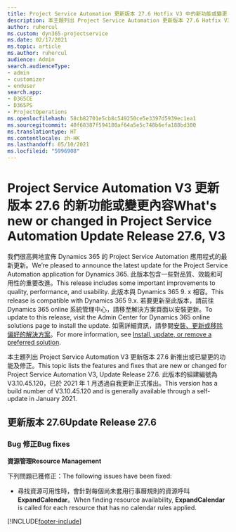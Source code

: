 ```yaml
---
title: Project Service Automation 更新版本 27.6 Hotfix V3 中的新功能或變更
description: 本主題列出 Project Service Automation 更新版本 27.6 Hotfix V3 提供的功能和修正。
author: ruhercul
ms.custom: dyn365-projectservice
ms.date: 02/17/2021
ms.topic: article
ms.author: ruhercul
audience: Admin
search.audienceType:
- admin
- customizer
- enduser
search.app:
- D365CE
- D365PS
- ProjectOperations
ms.openlocfilehash: 58cb82701e5cb8c549250ce5e3397d5939ec1ea1
ms.sourcegitcommit: 40f68387f594180af64a5e5c748b6efa188bd300
ms.translationtype: HT
ms.contentlocale: zh-HK
ms.lasthandoff: 05/10/2021
ms.locfileid: "5996908"
---
```

# <a name="whats-new-or-changed-in-project-service-automation-update-release-276-v3"></a><span data-ttu-id="b3dd7-103">Project Service Automation V3 更新版本 27.6 的新功能或變更內容</span><span class="sxs-lookup"><span data-stu-id="b3dd7-103">What's new or changed in Project Service Automation Update Release 27.6, V3</span></span>

<span data-ttu-id="b3dd7-104">我們很高興地宣佈 Dynamics 365 的 Project Service Automation 應用程式的最新更新。</span><span class="sxs-lookup"><span data-stu-id="b3dd7-104">We’re pleased to announce the latest update for the Project Service Automation application for Dynamics 365.</span></span> <span data-ttu-id="b3dd7-105">此版本包含一些對品質、效能和可用性的重要改進。</span><span class="sxs-lookup"><span data-stu-id="b3dd7-105">This release includes some important improvements to quality, performance, and usability.</span></span> <span data-ttu-id="b3dd7-106">此版本與 Dynamics 365 9. x 相容。</span><span class="sxs-lookup"><span data-stu-id="b3dd7-106">This release is compatible with Dynamics 365 9.x.</span></span> <span data-ttu-id="b3dd7-107">若要更新至此版本，請前往 Dynamics 365 online 系統管理中心，請移至解決方案頁面以安裝更新。</span><span class="sxs-lookup"><span data-stu-id="b3dd7-107">To update to this release, visit the Admin Center for Dynamics 365 online solutions page to install the update.</span></span> <span data-ttu-id="b3dd7-108">如需詳細資訊，請參閱[安裝、更新或移除偏好的解決方案](/power-platform/admin/install-remove-preferred-solution)。</span><span class="sxs-lookup"><span data-stu-id="b3dd7-108">For more information, see [Install, update, or remove a preferred solution](/power-platform/admin/install-remove-preferred-solution).</span></span>

<span data-ttu-id="b3dd7-109">本主題列出 Project Service Automation V3 更新版本 27.6 新推出或已變更的功能及修正。</span><span class="sxs-lookup"><span data-stu-id="b3dd7-109">This topic lists the features and fixes that are new or changed for Project Service Automation V3, Update Release 27.6.</span></span> <span data-ttu-id="b3dd7-110">此版本的組建編號為 V3.10.45.120，已於 2021 年 1 月透過自我更新正式推出。</span><span class="sxs-lookup"><span data-stu-id="b3dd7-110">This version has a build number of V3.10.45.120 and is generally available through a self-update in January 2021.</span></span>

## <a name="update-release-276"></a><span data-ttu-id="b3dd7-111">更新版本 27.6</span><span class="sxs-lookup"><span data-stu-id="b3dd7-111">Update Release 27.6</span></span>

### <a name="bug-fixes"></a><span data-ttu-id="b3dd7-112">Bug 修正</span><span class="sxs-lookup"><span data-stu-id="b3dd7-112">Bug fixes</span></span>


<span data-ttu-id="b3dd7-113">**資源管理**</span><span class="sxs-lookup"><span data-stu-id="b3dd7-113">**Resource Management**</span></span>

<span data-ttu-id="b3dd7-114">下列問題已獲修正：</span><span class="sxs-lookup"><span data-stu-id="b3dd7-114">The following issues have been fixed:</span></span>

- <span data-ttu-id="b3dd7-115">尋找資源可用性時，會針對每個尚未套用行事曆規則的資源呼叫 **ExpandCalendar**。</span><span class="sxs-lookup"><span data-stu-id="b3dd7-115">When finding resource availability, **ExpandCalendar** is called for each resource that has no calendar rules applied.</span></span>


[!INCLUDE[footer-include](../includes/footer-banner.md)]